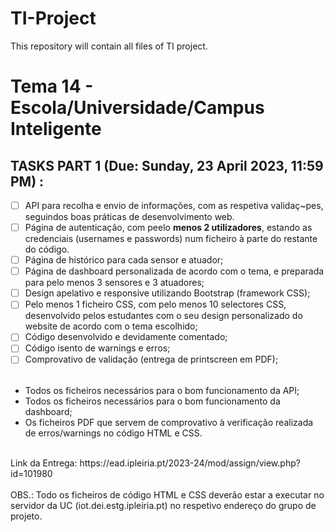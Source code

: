 # TI-Project

This repository will contain all files of TI project.

<h1> Tema 14 - Escola/Universidade/Campus Inteligente </h1>


<h2> TASKS PART 1 (Due: Sunday, 23 April 2023, 11:59 PM) : </h2>

- [ ] API para recolha e envio de informações, com as respetiva validaç~pes, seguindos boas práticas de desenvolvimento web. <br>
- [ ] Página de autenticação, com peelo **menos 2 utilizadores**, estando as credenciais (usernames e passwords) num ficheiro à parte do restante do código.<br>
- [ ] Página de histórico para cada sensor e atuador;
- [ ] Página de dashboard personalizada de acordo com o tema, e preparada para pelo menos 3 sensores e 3 atuadores;<br>
- [ ] Design apelativo e responsive utilizando Bootstrap (framework CSS);<br>
- [ ] Pelo menos 1 ficheiro CSS, com pelo menos 10 selectores CSS, desenvolvido pelos estudantes com o seu design personalizado do website de acordo com o tema escolhido;<br>
- [ ] Código desenvolvido e devidamente comentado;<br>
- [ ] Código isento de warnings e erros;<br>
- [ ] Comprovativo de validação (entrega de printscreen em PDF);
<br><br>

-  Todos os ficheiros necessários para o bom funcionamento da API;<br>
-  Todos os ficheiros necessários para o bom funcionamento da dashboard;<br>
-  Os ficheiros PDF que servem de comprovativo à verificação realizada de erros/warnings no código HTML e CSS.<br>


<br> 
Link da Entrega: https://ead.ipleiria.pt/2023-24/mod/assign/view.php?id=101980
<br> 
<br> 
OBS.: Todo os ficheiros de código HTML e CSS deverão estar a executar no servidor da UC (iot.dei.estg.ipleiria.pt) no respetivo endereço do grupo de projeto. 
<br><br>
